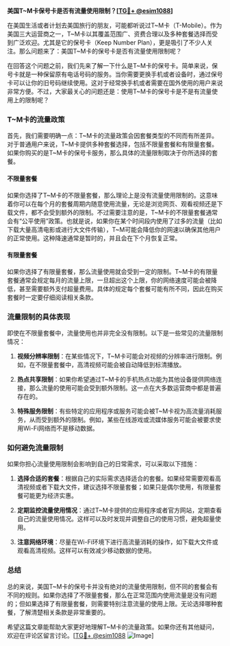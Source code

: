 **美国T~M卡保号卡是否有流量使用限制？[[TG💪+ @esim1088](https://t.me/s/esim1088)]**

在美国生活或者计划去美国旅行的朋友，可能都听说过T~M卡（T-Mobile）。作为美国三大运营商之一，T~M卡以其覆盖范围广、资费合理以及多种套餐选择而受到广泛欢迎。尤其是它的保号卡（Keep Number Plan），更是吸引了不少人关注。那么问题来了：美国T~M卡的保号卡是否有流量使用限制呢？

在回答这个问题之前，我们先来了解一下什么是T~M卡的保号卡。简单来说，保号卡就是一种保留原有电话号码的服务。当你需要更换手机或者设备时，通过保号卡可以让你的旧号码继续使用。这对于经常换手机或者需要在国外使用的用户来说非常方便。不过，大家最关心的问题还是：使用T~M卡的保号卡是不是有流量使用上的限制呢？

### T~M卡的流量政策

首先，我们需要明确一点：T~M卡的流量政策会因套餐类型的不同而有所差异。对于普通用户来说，T~M卡提供多种套餐选择，包括不限量套餐和有限量套餐。如果你购买的是T~M卡的保号卡服务，那么具体的流量限制取决于你所选择的套餐。

#### 不限量套餐

如果你选择了T~M卡的不限量套餐，那么理论上是没有流量使用限制的。这意味着你可以在每个月的套餐周期内随意使用流量，无论是浏览网页、观看视频还是下载文件，都不会受到额外的限制。不过需要注意的是，T~M卡的不限量套餐通常会有“公平使用”政策。也就是说，如果你在某个时间段内使用了过多的流量（比如下载大量高清电影或进行大文件传输），T~M可能会降低你的网速以确保其他用户的正常使用。这种降速通常是暂时的，并且会在下个月恢复正常。

#### 有限量套餐

如果你选择了有限量套餐，那么流量使用就会受到一定的限制。T~M卡的有限量套餐通常会规定每月的流量上限，一旦超出这个上限，你的网络速度可能会被降低，甚至需要额外支付超量费用。具体的规定每个套餐可能有所不同，因此在购买套餐时一定要仔细阅读相关条款。

### 流量限制的具体表现

即使在不限量套餐中，流量使用也并非完全没有限制。以下是一些常见的流量限制情况：

1. **视频分辨率限制**：在某些情况下，T~M卡可能会对视频的分辨率进行限制。例如，在不限量套餐中，高清视频可能会被自动降低到标清播放。
   
2. **热点共享限制**：如果你希望通过T~M卡的手机热点功能为其他设备提供网络连接，那么流量的使用可能会受到额外限制。这一点在大多数运营商中都是普遍存在的。

3. **特殊服务限制**：有些特定的应用程序或服务可能会被T~M卡视为高流量消耗服务，从而受到额外的限制。例如，某些在线游戏或流媒体服务可能会被要求使用Wi-Fi网络而不是移动数据。

### 如何避免流量限制

如果你担心流量使用限制会影响到自己的日常需求，可以采取以下措施：

1. **选择合适的套餐**：根据自己的实际需求选择适合的套餐。如果经常需要观看高清视频或者下载大文件，建议选择不限量套餐；如果只是偶尔使用，有限量套餐可能更为经济实惠。

2. **定期监控流量使用情况**：通过T~M卡提供的应用程序或者官方网站，定期查看自己的流量使用情况。这样可以及时发现并调整自己的使用习惯，避免超量使用。

3. **注意网络环境**：尽量在Wi-Fi环境下进行高流量消耗的操作，如下载大文件或观看高清视频。这样可以有效减少移动数据的使用。

### 总结

总的来说，美国T~M卡的保号卡并没有绝对的流量使用限制，但不同的套餐会有不同的规则。如果你选择了不限量套餐，那么在正常范围内使用流量是没有问题的；但如果选择了有限量套餐，则需要特别注意流量的使用上限。无论选择哪种套餐，了解清楚相关条款是非常重要的。

希望这篇文章能帮助大家更好地理解T~M卡的流量政策。如果你还有其他疑问，欢迎在评论区留言讨论。[[TG💪+ @esim1088](https://t.me/s/esim1088) ![Image](https://i.postimg.cc/4NQfJmqS/Snipaste-2025-05-13-00-14-12.png)]
